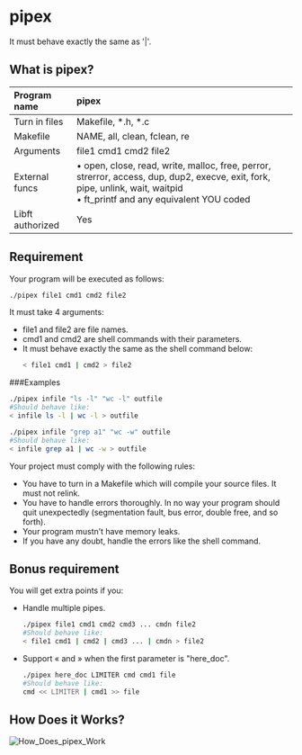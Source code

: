 # pipex
It must behave exactly the same as '|'.

## What is pipex?

Program name | pipex
:----------- | :----
Turn in files    | Makefile, \*.h, \*.c
Makefile         | NAME, all, clean, fclean, re
Arguments        | file1 cmd1 cmd2 file2
External funcs   | • open, close, read, write, malloc, free, perror, strerror, access, dup, dup2, execve, exit, fork, pipe, unlink, wait, waitpid<br>• ft_printf and any equivalent YOU coded
Libft authorized | Yes

## Requirement

Your program will be executed as follows:
```sh
./pipex file1 cmd1 cmd2 file2
```
It must take 4 arguments:
* file1 and file2 are file names.
* cmd1 and cmd2 are shell commands with their parameters.
* It must behave exactly the same as the shell command below:
	```sh
	< file1 cmd1 | cmd2 > file2
	```

###Examples
```sh
./pipex infile "ls -l" "wc -l" outfile
#Should behave like:
< infile ls -l | wc -l > outfile
```

```sh
./pipex infile "grep a1" "wc -w" outfile
#Should behave like:
< infile grep a1 | wc -w > outfile
```

Your project must comply with the following rules:
* You have to turn in a Makefile which will compile your source files. It must not relink.
* You have to handle errors thoroughly. In no way your program should quit unexpectedly (segmentation fault, bus error, double free, and so forth).
* Your program mustn’t have memory leaks.
* If you have any doubt, handle the errors like the shell command.

## Bonus requirement

You will get extra points if you:

* Handle multiple pipes.
	```sh
	./pipex file1 cmd1 cmd2 cmd3 ... cmdn file2
	#Should behave like:
	< file1 cmd1 | cmd2 | cmd3 ... | cmdn > file2
	```

* Support « and » when the first parameter is "here_doc".
	```sh
	./pipex here_doc LIMITER cmd cmd1 file
	#Should behave like:
	cmd << LIMITER | cmd1 >> file
	```

## How Does it Works?

![How_Does_pipex_Work](https://user-images.githubusercontent.com/67182687/206078253-6155a89d-ca1c-48a9-ad7a-78853bbef624.svg)

